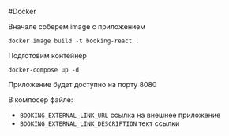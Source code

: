 #Docker

Вначале соберем image с приложением

```
docker image build -t booking-react .
```

Подготовим контейнер
```
docker-compose up -d
```

Приложение будет доступно на порту 8080

В компосер файле:
- `BOOKING_EXTERNAL_LINK_URL` ссылка на внешнее приложение
- `BOOKING_EXTERNAL_LINK_DESCRIPTION` тект ссылки

